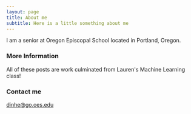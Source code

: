 ```yaml
---
layout: page
title: About me
subtitle: Here is a little something about me
---
```


I am a senior at Oregon Episcopal School located in Portland, Oregon. 

### More Information

All of these posts are work culminated from Lauren's Machine Learning class!

### Contact me

[dinhe@go.oes.edu](mailto:dinhe@go.oes.edu)